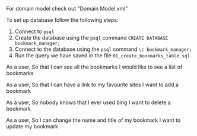 For domain model check out "Domain Model.xml"

To set up database follow the following steps:

1. Connect to `psql`
2. Create the database using the `psql` command `CREATE DATABASE bookmark_manager;`
3. Connect to the database using the `psql` command `\c bookmark_manager;`
4. Run the query we have saved in the file `01_create_bookmarks_table.sql`

As a user,
So that I can see all the bookmarks
I would like to see a list of bookmarks

As a user,
So that I can have a link to my favourite sites
I want to add a bookmark

As a user,
So nobody knows that I ever used bing
I want to delete a bookmark

As a user,
So I can change the name and title of my bookmark
I want to update my bookmark
